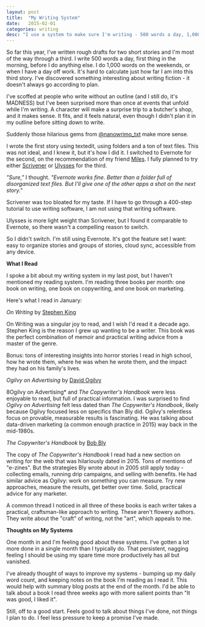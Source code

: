 ```yaml
---
layout: post
title:  "My Writing System"
date:   2015-02-01
categories: writing
desc: "I use a system to make sure I'm writing - 500 words a day, 1,000 words per day on the weekends."
---
```


So far this year, I've written rough drafts for two short stories and I'm most of the way through a third. I write 500 words a day, first thing in the morning, before I do anything else. I do 1,000 words on the weekends, or when I have a day off work. It's hard to calculate just how far I am into this third story. I've discovered something interesting about writing fiction - it doesn't always go according to plan.

I've scoffed at people who write without an outline (and I still do, it's MADNESS) but I've been surprised more than once at events that unfold while I'm writing. A character will make a surprise trip to a butcher's shop, and it makes sense. It fits, and it feels natural, even though I didn't plan it in my outline before sitting down to write.

Suddenly those hilarious gems from [@nanowrimo_txt](https://twitter.com/nanowrimo_txt) make more sense.

I wrote the first story using textedit, using folders and a ton of text files. This was not ideal, and I knew it, but it's how I did it. I switched to Evernote for the second, on the recommendation of my friend [Miles](http://mileszs.com/). I fully planned to try either [Scrivener](http://www.literatureandlatte.com/scrivener.php) or [Ulysses](http://www.ulyssesapp.com/) for the third.

*"Sure,"* I thought. *"Evernote works fine. Better than a folder full of disorganized text files. But I'll give one of the other apps a shot on the next story."*

Scrivener was too bloated for my taste. If I have to go through a 400-step tutorial to use writing software, I am not using that writing software.

Ulysses is more light weight than Scrivener, but I found it comparable to Evernote, so there wasn't a compelling reason to switch.

So I didn't switch. I'm still using Evernote. It's got the feature set I want: easy to organize stories and groups of stories, cloud sync, accessible from any device.

**What I Read**

I spoke a bit about my writing system in my last post, but I haven't mentioned my reading system. I'm reading three books per month: one book on writing, one book on copywriting, and one book on marketing.

Here's what I read in January:

*On Writing* by [Stephen King](http://stephenking.com/)

On Writing was a singular joy to read, and I wish I'd read it a decade ago. Stephen King is the reason I grew up wanting to be a writer. This book was the perfect combination of memoir and practical writing advice from a master of the genre.

Bonus: tons of interesting insights into horror stories I read in high school, how he wrote them, where he was when he wrote them, and the impact they had on his family's lives.

*Ogilvy on Advertising* by [David Ogilvy](http://www.ogilvy.com/About/Our-History/David-Ogilvy-Bio.aspx)

8Ogilvy on Advertising* and *The Copywriter's Handbook* were less enjoyable to read, but full of practical information. I was surprised to find *Ogilvy on Advertising* felt less dated than *The Copywriter's Handbook*, likely because Ogilvy focused less on specifics than Bly did. Ogilvy's relentless focus on provable, measurable results is fascinating. He was talking about data-driven marketing (a common enough practice in 2015) way back in the mid-1980s.

*The Copywriter's Handbook* by [Bob Bly](http://bly.com/new/index.html)

The copy of *The Copywriter's Handbook* I read had a new section on writing for the web that was hilariously dated in 2015. Tons of mentions of "e-zines". But the strategies Bly wrote about in 2005 still apply today - collecting emails, running drip campaigns, and selling with benefits. He had similar advice as Ogilvy: work on something you can measure. Try new approaches, measure the results, get better over time. Solid, practical advice for any marketer.

A common thread I noticed in all three of these books is each writer takes a practical, craftsman-like approach to writing. These aren't flowery authors. They write about the "craft" of writing, not the "art", which appeals to me.

**Thoughts on My Systems**

One month in and I'm feeling good about these systems. I've gotten a lot more done in a single month than I typically do. That persistent, nagging feeling I should be using my spare time more productively has all but vanished.

I've already thought of ways to improve my systems - bumping up my daily word count, and keeping notes on the book I'm reading as I read it. This would help with summary blog posts at the end of the month. I'd be able to talk about a book I read three weeks ago with more salient points than "It was good, I liked it".

Still, off to a good start. Feels good to talk about things I've done, not things I plan to do. I feel less pressure to keep a promise I've made.
